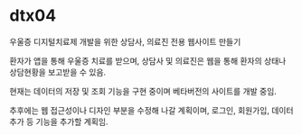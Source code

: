 # dtx04

우울증 디지털치료제 개발을 위한 상담사, 의료진 전용 웹사이트 만들기

환자가 앱을 통해 우울증 치료를 받으며, 상담사 및 의료진은 웹을 통해 환자의 상태나 상담현황을 보고받을 수 있음.

현재는 데이터의 저장 및 조회 기능을 구현 중이며 베타버전의 사이트를 개발 중임.

추후에는 웹 접근성이나 디자인 부분을 수정해 나갈 계획이며, 로그인, 회원가입, 데이터 추가 등 기능을 추가할 계획임. 

